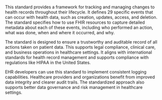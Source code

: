 This standard provides a framework for tracking and managing changes to health records throughout their lifecycle. It defines 29 specific events that can occur with health data, such as creation, updates, access, and deletion. The standard specifies how to use FHIR resources to capture detailed metadata about each of these events, including who performed an action, what was done, when and where it occurred, and why.

The standard is designed to ensure a trustworthy and auditable record of all actions taken on patient data. This supports legal compliance, clinical care, and business operations in healthcare settings. It aligns with international standards for health record management and supports compliance with regulations like HIPAA in the United States.

EHR developers can use this standard to implement consistent logging capabilities. Healthcare providers and organizations benefit from improved data integrity and clearer audit trails. The standardized approach also supports better data governance and risk management in healthcare settings.